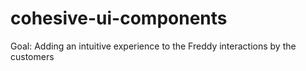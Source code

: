 # cohesive-ui-components
Goal:  Adding an intuitive experience to the Freddy interactions by the customers
